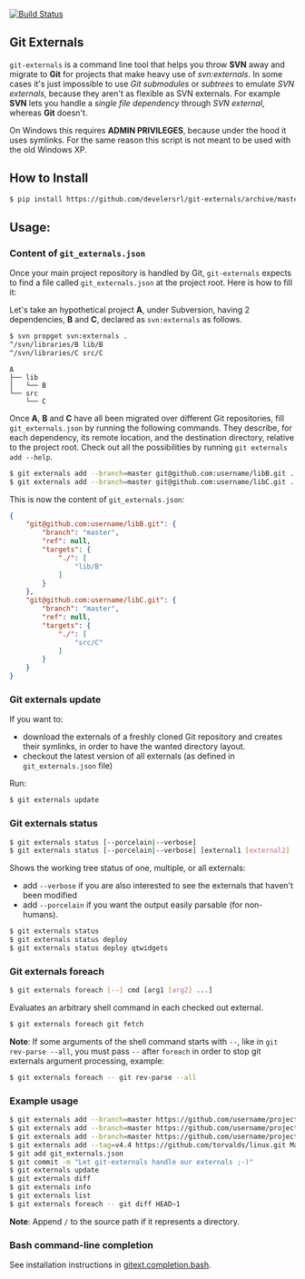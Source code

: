 [![Build Status](https://travis-ci.org/develersrl/git-externals.svg?branch=master)](https://travis-ci.org/develersrl/git-externals)

Git Externals
-------------

`git-externals` is a command line tool that helps you throw **SVN** away and
migrate to **Git** for projects that make heavy use of *svn:externals*. In some
cases it's just impossible to use *Git submodules* or *subtrees* to emulate *SVN
externals*, because they aren't as flexible as SVN externals. For example **SVN**
lets you handle a *single file dependency* through *SVN external*, whereas **Git**
doesn't.

On Windows this requires **ADMIN PRIVILEGES**, because under the hood it uses
symlinks. For the same reason this script is not meant to be used with the old 
Windows XP.

## How to Install

```sh
$ pip install https://github.com/develersrl/git-externals/archive/master.zip
```

## Usage:

### Content of `git_externals.json`

Once your main project repository is handled by Git, `git-externals` expects to
find a file called `git_externals.json` at the project root. Here is how to fill
it:

Let's take an hypothetical project **A**, under Subversion, having 2
dependencies, **B** and **C**, declared as `svn:externals` as
follows. 

```sh
$ svn propget svn:externals .
^/svn/libraries/B lib/B
^/svn/libraries/C src/C
```

```
A
├── lib
│   └── B
└── src
    └── C
```

Once **A**, **B** and **C** have all been migrated over different Git
repositories, fill `git_externals.json` by running the following commands.
They describe, for each dependency, its remote location, and the destination 
directory, relative to the project root. Check out all the possibilities by 
running `git externals add --help`.

```sh
$ git externals add --branch=master git@github.com:username/libB.git . lib/B
$ git externals add --branch=master git@github.com:username/libC.git . src/C
```

This is now the content of `git_externals.json`:

```json
{
    "git@github.com:username/libB.git": {
        "branch": "master",
        "ref": null,
        "targets": {
            "./": [
                "lib/B"
            ]
        }
    },
    "git@github.com:username/libC.git": {
        "branch": "master",
        "ref": null,
        "targets": {
            "./": [
                "src/C"
            ]
        }
    }
}
```


### Git externals update

If you want to:

- download the externals of a freshly cloned Git repository and creates their 
  symlinks, in order to have the wanted directory layout.
- checkout the latest version of all externals (as defined in
    `git_externals.json` file)

Run:

```sh
$ git externals update
```

### Git externals status

```sh
$ git externals status [--porcelain|--verbose]
$ git externals status [--porcelain|--verbose] [external1 [external2] ...]
```

Shows the working tree status of one, multiple, or all externals:

 - add `--verbose` if you are also interested to see the externals that haven't
   been modified
 - add `--porcelain` if you want the output easily parsable (for non-humans).

```sh
$ git externals status
$ git externals status deploy
$ git externals status deploy qtwidgets
```

### Git externals foreach

```sh
$ git externals foreach [--] cmd [arg1 [arg2] ...]
```

Evaluates an arbitrary shell command in each checked out external.
```sh
$ git externals foreach git fetch
```

**Note**: If some arguments of the shell command starts with `--`, like in 
`git rev-parse --all`, you must pass `--` after `foreach` in order to stop 
git externals argument processing, example:

```sh
$ git externals foreach -- git rev-parse --all
```

### Example usage

```sh
$ git externals add --branch=master https://github.com/username/projectA.git shared/ foo
$ git externals add --branch=master https://github.com/username/projectB.git shared/ bar
$ git externals add --branch=master https://github.com/username/projectC.git README.md baz/README.md
$ git externals add --tag=v4.4 https://github.com/torvalds/linux.git Makefile Makefile
$ git add git_externals.json
$ git commit -m "Let git-externals handle our externals ;-)"
$ git externals update
$ git externals diff
$ git externals info
$ git externals list
$ git externals foreach -- git diff HEAD~1
```

**Note**: Append `/` to the source path if it represents a directory.

### Bash command-line completion

See installation instructions in [gitext.completion.bash](./git_externals/gitext.completion.bash).
